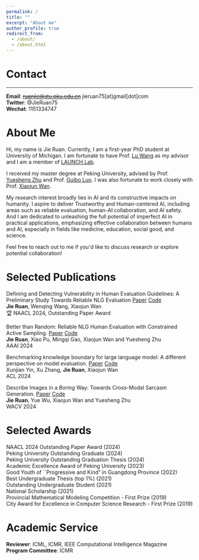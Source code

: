 ```yaml
---
permalink: /
title: ""
excerpt: "About me"
author_profile: true
redirect_from: 
  - /about/
  - /about.html
---
```


# Contact
-------
**Email**: ~~ruanjie@stu.pku.edu.cn~~ jieruan75[at]gmail[dot]com  
**Twitter**: @JieRuan75  
**Wechat**: 1151334747  

# About Me

Hi, my name is Jie Ruan. Currently, I am a first-year PhD student at University of Michigan. I am fortunate to have Prof. [Lu Wang](https://web.eecs.umich.edu/~wangluxy/) as my advisor and I am a member of [LAUNCH Lab](https://launch.eecs.umich.edu/). 

<!-- I received my master degree at Peking University, advised by Prof. Yuesheng Zhu, Prof Xiaojun Wan and Prof. Guibo Luo.-->

I received my master degree at Peking University, advised by Prof. [Yuesheng Zhu](https://scholar.google.com/citations?user=HBp_nuAAAAAJ&hl=zh-CN) and Prof. [Guibo Luo](https://scholar.google.com/citations?user=kUIPmL4AAAAJ&hl=zh-CN&oi=ao). I was also fortunate to work closely with Prof. [Xiaojun Wan](https://scholar.google.com/citations?user=lTTeBdkAAAAJ&hl=zh-CN&oi=ao).

My research interest broadly lies in AI and its constructive impacts on humanity. I aspire to deliver Trustworthy and Human-centered AI, including areas such as reliable evaluation, human-AI collaboration, and AI safety. And I am dedicated to unleashing the full potential of imperfect AI in practical applications, emphasizing effective collaboration between humans and AI, especially in fields like medicine, education, social good, and science.

Feel free to reach out to me if you'd like to discuss research or explore potential collaboration!  

<!-- 

I am currently pursuing a master's degree at Peking University, focusing on natural language generation and evaluation. 

My research interest broadly lies in Artificial Intelligence (AI) and its constructive impacts on humanity. I aspire to deliver Trustworthy and Human-centered AI, including areas such as reliable evaluation, human-AI collaboration, and AI safety. And I am dedicated to unleashing the full potential of imperfect AI in practical applications, emphasizing effective collaboration between humans and AI, especially in fields like medicine, social good, and science.


If you are interested in collaboration, please reach out! I'm more than happy to chat about opportunities here!
-->
# Selected Publications
Defining and Detecting Vulnerability in Human Evaluation Guidelines: A Preliminary Study Towards Reliable NLG Evaluation [Paper](https://arxiv.org/pdf/2406.07935) [Code](https://github.com/EnablerRx/GuidelineVulnDetect)  
**Jie Ruan**, Wenqing Wang, Xiaojun Wan   
🏆 NAACL 2024, Outstanding Paper Award  


Better than Random: Reliable NLG Human Evaluation with Constrained Active Sampling. [Paper](https://arxiv.org/pdf/2406.07967v1) [Code](https://github.com/EnablerRx/CASF)  
**Jie Ruan**, Xiao Pu, Mingqi Gao, Xiaojun Wan and Yuesheng Zhu   
AAAI 2024  



Benchmarking knowledge boundary for large language model: A different perspective on model evaluation. [Paper](https://arxiv.org/pdf/2402.11493) [Code](https://github.com/pkulcwmzx/knowledge_boundary)  
Xunjian Yin, Xu Zhang, **Jie Ruan**, Xiaojun Wan    
ACL 2024  


Describe Images in a *Boring* Way: Towards Cross-Modal Sarcasm Generation. [Paper](https://openaccess.thecvf.com/content/WACV2024/papers/Ruan_Describe_Images_in_a_Boring_Way_Towards_Cross-Modal_Sarcasm_Generation_WACV_2024_paper.pdf) [Code](https://github.com/EnablerRx/CMSG-EGRM)  
**Jie Ruan**, Yue Wu, Xiaojun Wan and Yuesheng Zhu   
WACV 2024  


# Selected Awards
NAACL 2024 Outstanding Paper Award (2024)  
Peking University Outstanding Graduate (2024)  
Peking University Outstanding Graduation Thesis (2024)  
Academic Excellence Award of Peking University (2023)  
Good Youth of \``Progressive and Kind” in Guangdong Province (2022)  
Best Undergraduate Thesis (top 1%) (2021)  
Outstanding Undergraduate Student (2021)  
National Scholarship (2021)  
Provincial Mathematical Modeling Competition - First Prize (2019)  
City Award for Excellence in Computer Science Research - First Prize (2019)  

# Academic Service
**Reviewer**: ICML, ICMR, IEEE Computational Intelligence Magazine  
**Program Committee**: ICMR 


<!-- 

Talks
- **Towards Reliable NLG Evaluation**
University of Michigan, 2024

- **Reliable NLG Human Evaluation with Constrained Active Sampling**    
Saarland University, 2023    
Southern University of Science and Technologyy, 2023

-->

